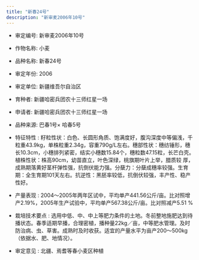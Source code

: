 ```yaml
---
title: "新春24号"
description: "新审麦2006年10号"
---
```

* 审定编号:  新审麦2006年10号

*  作物名称:  小麦

*  品种名称:  新春24号

*  审定年份:  2006

*  审定单位:  新疆维吾尔自治区

* 育种者:  新疆哈密兵团农十三师红星一场

*  申请者:  新疆哈密兵团农十三师红星一场

*  品种来源:  巴春1号× 哈春5号

*  特征特性 : 
籽粒性状：白色、长圆形角质、饱满度好，腹沟深度中等偏浅，千粒重43.9kg，单株粒重2.34g，容重790g/L左右。穗部性状：穗纺锤形，穗长10.3cm，小穗排列紧密，结实小穗数15.84个，穗粒数47.15粒，长芒白壳。植株性状：株高90cm，幼苗直立，叶色深绿，桃旗期叶片上举，腊质较 厚，成熟期落黄好茎杆弹性强，抗倒伏能力强。分蘖力：分蘖成穗率较强。生育期：全生育期101天左右。抗逆性：黑胚率较低，抗倒伏较强，丰产性、稳产性好。
 
*  产量表现 : 
2004～2005年两年区试中，平均单产441.56公斤/亩。比对照增产2.19%，2005年生产试验中，平均单产567.38公斤/亩。比对照减产5.51 %

*  栽培技术要点 : 
选用中低、中、中上等肥力条件的土地。冬前整地施肥达到待播状态。春季适期早播，合理密植，播种量22kg／亩，中等肥水管理。及时防治病、虫、草害。成熟时及时收获。适宜的产量水平为亩产200～500kg（依据水、肥、地情况）。

*  审定意见 : 
北疆、焉耆等春小麦区种植
